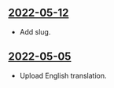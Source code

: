 ## [2022-05-12](https://github.com/faktaoklimatu/graphics/blob/5789c7e08f23ba413b9f65efdf7de2bad873772f/data-visualization/policies/european-union/eu-taxonomy/en-eu-taxonomy.ai)

- Add slug.

## [2022-05-05](https://github.com/faktaoklimatu/graphics/blob/005aa1e96cd7aa16b6a2f189018986d53162cd12/data-visualization/policies/european-union/eu-taxonomy/en-eu-taxonomy.ai)

- Upload English translation.


